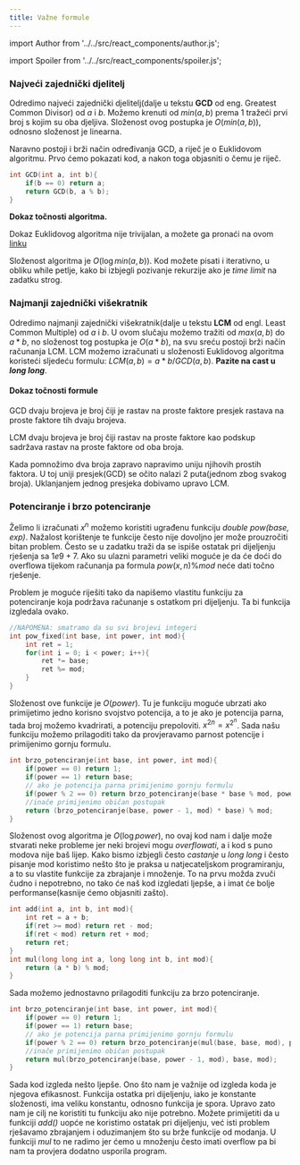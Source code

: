 ```yaml
---
title: Važne formule
---
```


import Author from '../../src/react_components/author.js';

import Spoiler from '../../src/react_components/spoiler.js';

<Author authorName='Karlo Franić' githubUsername='kfranic1'/>

### Najveći zajednički djelitelj

Odredimo najveći zajednički djelitelj(dalje u tekstu **GCD** od eng. Greatest Common Divisor) od $a$ i $b$. Možemo krenuti od $min(a, b)$ prema $1$ tražeći prvi broj s kojim su oba djeljiva. Složenost ovog postupka je $O(min(a, b))$, odnosno složenost je linearna.

Naravno postoji i brži način određivanja GCD, a riječ je o Euklidovom algoritmu. Prvo ćemo pokazati kod, a nakon toga objasniti o čemu je riječ.

```cpp
int GCD(int a, int b){
    if(b == 0) return a;
    return GCD(b, a % b);
}
```

**Dokaz točnosti algoritma.**

<!-- ***TODO: nisam siguran jel ovaj dokaz točan*** -->

Dokaz Euklidovog algoritma nije trivijalan, a možete ga pronaći na ovom <a href = "https://www.youtube.com/watch?v=H_2_nqKAZ5w">linku</a>

Složenost algoritma je $O(\log min(a, b))$. Kod možete pisati i iterativno, u obliku while petlje, kako bi izbjegli pozivanje rekurzije ako je _time limit_ na zadatku strog.

### Najmanji zajednički višekratnik

Odredimo najmanji zajednički višekratnik(dalje u tekstu **LCM** od engl. Least Common Multiple) od $a$ i $b$. U ovom slučaju možemo tražiti od $max(a, b)$ do $a * b$, no složenost tog postupka je $O(a * b)$, na svu sreću postoji brži način računanja LCM. LCM možemo izračunati u složenosti Euklidovog algoritma koristeći sljedeću formulu: $LCM(a, b) = a * b / GCD(a, b)$. **Pazite na cast u _long long_**.

#### Dokaz točnosti formule

GCD dvaju brojeva je broj čiji je rastav na proste faktore presjek rastava na proste faktore tih dvaju brojeva.

LCM dvaju brojeva je broj čiji rastav na proste faktore kao podskup sadržava rastav na proste faktore od oba broja.

Kada pomnožimo dva broja zapravo napravimo uniju njihovih prostih faktora. U toj uniji presjek(GCD) se očito nalazi $2$ puta(jednom zbog svakog broja). Uklanjanjem jednog presjeka dobivamo upravo LCM.

### Potenciranje i brzo potenciranje

Želimo li izračunati $x^n$ možemo koristiti ugrađenu funkciju _double pow(base, exp)_. Nažalost korištenje te funkcije često nije dovoljno jer može prouzročiti bitan problem. Često se u zadatku traži da se ispiše ostatak pri dijeljenju rješenja sa $1e9 + 7$. Ako su ulazni parametri veliki moguće je da će doći do overflowa tijekom računanja pa formula $pow(x, n) \% mod$ neće dati točno rješenje.

Problem je moguće riješiti tako da napišemo vlastitu funkciju za potenciranje koja podržava računanje s ostatkom pri dijeljenju. Ta bi funkcija izgledala ovako.

```cpp
//NAPOMENA: smatramo da su svi brojevi integeri
int pow_fixed(int base, int power, int mod){
    int ret = 1;
    for(int i = 0; i < power; i++){
        ret *= base;
        ret %= mod;
    }
}
```

Složenost ove funkcije je $O(power)$. Tu je funkciju moguće ubrzati ako primijetimo jedno korisno svojstvo potencija, a to je ako je potencija parna, tada broj možemo kvadrirati, a potenciju prepoloviti. $x^{2n} = x^{2^n}$. Sada našu funkciju možemo prilagoditi tako da provjeravamo parnost potencije i primijenimo gornju formulu.

```cpp
int brzo_potenciranje(int base, int power, int mod){
    if(power == 0) return 1;
    if(power == 1) return base;
    // ako je potencija parna primijenimo gornju formulu
    if(power % 2 == 0) return brzo_potenciranje(base * base % mod, power / 2, mod);
    //inače primijenimo običan postupak
    return (brzo_potenciranje(base, power - 1, mod) * base) % mod;
}
```

Složenost ovog algoritma je $O(\log power)$, no ovaj kod nam i dalje može stvarati neke probleme jer neki brojevi mogu _overflowati_, a i kod s puno modova nije baš lijep. Kako bismo izbjegli često _castanje_ u _long long_ i često pisanje mod koristimo nešto što je praksa u natjecateljskom programiranju, a to su vlastite funkcije za zbrajanje i množenje. To na prvu možda zvuči čudno i nepotrebno, no tako će naš kod izgledati ljepše, a i imat će bolje performanse(kasnije ćemo objasniti zašto).

```cpp
int add(int a, int b, int mod){
    int ret = a + b;
    if(ret >= mod) return ret - mod;
    if(ret < mod) return ret + mod;
    return ret;
}
int mul(long long int a, long long int b, int mod){
    return (a * b) % mod;
}
```

Sada možemo jednostavno prilagoditi funkciju za brzo potenciranje.

```cpp
int brzo_potenciranje(int base, int power, int mod){
    if(power == 0) return 1;
    if(power == 1) return base;
    // ako je potencija parna primijenimo gornju formulu
    if(power % 2 == 0) return brzo_potenciranje(mul(base, base, mod), power / 2, mod);
    //inače primijenimo običan postupak
    return mul(brzo_potenciranje(base, power - 1, mod), base, mod);
}
```

Sada kod izgleda nešto ljepše. Ono što nam je važnije od izgleda koda je njegova efikasnost. Funkcija ostatka pri dijeljenju, iako je konstante složenosti, ima veliku konstantu, odnosno funkcija je spora. Upravo zato nam je cilj ne koristiti tu funkciju ako nije potrebno. Možete primijetiti da u funkciji _add()_ uopće ne koristimo ostatak pri dijeljenju, već isti problem rješavamo zbrajanjem i oduzimanjem što su brže funkcije od modanja. U funkciji _mul_ to ne radimo jer ćemo u množenju često imati overflow pa bi nam ta provjera dodatno usporila program.
